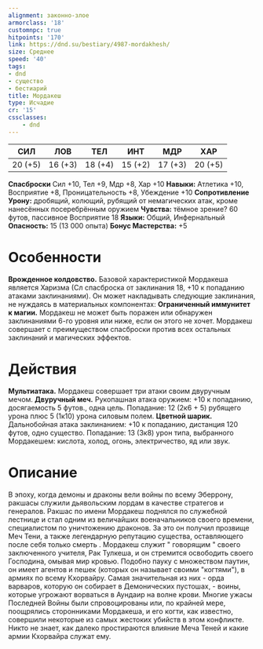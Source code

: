 ```yaml
---
alignment: законно-злое
armorclass: '18'
customnpc: true
hitpoints: '170'
link: https://dnd.su/bestiary/4987-mordakhesh/
size: Среднее
speed: '40'
tags:
- dnd
- существо
- бестиарий
title: Мордакеш
type: Исчадие
cr: '15'
cssclasses:
    - dnd
---
```



| СИЛ | ЛОВ | ТЕЛ | ИНТ | МДР | ХАР |
|---|---|---|---|---|---|
| 20 (+5) | 16 (+3) | 18 (+4) | 15 (+2) | 17 (+3) | 20 (+5) |
**Спасброски** Сил +10, Тел +9, Мдр +8, Хар +10
**Навыки:** Атлетика +10, Восприятие +8, Проницательность +8, Убеждение +10
**Сопротивление Урону:** дробящий, колющий, рубящий от немагических атак, кроме нанесённых посеребрённым оружием
**Чувства:** тёмное зрение? 60 футов, пассивное Восприятие 18
**Языки:** Общий, Инфернальный
**Опасность:** 15 (13 000 опыта)
**Бонус Мастерства:** +5


# Особенности
**Врожденное колдовство.** Базовой характеристикой Мордакеша является Харизма (Сл спасброска от заклинания 18, +10 к попаданию атаками заклинаниями). Он может накладывать следующие заклинания, не нуждаясь в материальных компонентах:
**Ограниченный иммунитет к магии.** Мордакеш не может быть поражен или обнаружен заклинаниями 6-го уровня или ниже, если он этого не хочет. Мордакеш совершает с преимуществом спасброски против всех остальных заклинаний и магических эффектов.


# Действия
**Мультиатака.** Мордакеш совершает три атаки своим двуручным мечом.
**Двуручный меч.** Рукопашная атака оружием: +10 к попаданию, досягаемость 5 футов., одна цель. Попадание: 12 (2к6 + 5) рубящего урона плюс 5 (1к10) урона силовым полем.
**Цветной шарик.** Дальнобойная атака заклинанием: +10 к попаданию, дистанция 120 футов, одно существо. Попадание: 13 (3к8) урон типа, выбранного Мордакешем: кислота, холод, огонь, электричество, яд или звук.


# Описание
В эпоху, когда демоны и драконы вели войны по всему Эберрону, ракшасы служили дьявольским лордам в качестве стратегов и генералов. Ракшас по имени Мордакеш поднялся по служебной лестнице и стал одним из величайших военачальников своего времени, специалистом по уничтожению драконов. За это он получил прозвище Меч Тени, а также легендарную репутацию существа, оставляющего после себя только смерть . Мордакеш служит " говорящим " своего заключенного учителя, Рак Тулкеша, и он стремится освободить своего Господина, омывая мир кровью. Подобно пауку с множеством паутин, он имеет агентов и пешек (которых он называет своими "когтями"), в армиях по всему Кхорвайру. Самая значительная из них - орда варваров, которую он собирает в Демонических пустошах, - воины, которые угрожают ворваться в Аундаир на волне крови. Многие ужасы Последней Войны были спровоцированы или, по крайней мере, поощрялись сторонниками Мордакеша, и его когти, как известно, совершили некоторые из самых жестоких убийств в этом конфликте. Никто не знает, как далеко простираются влияние Меча Теней и какие армии Кхорвайра служат ему.